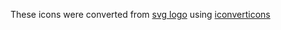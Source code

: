 
These icons were converted from [svg logo] using [iconverticons]

[svg logo]: http://commons.wikimedia.org/wiki/File:Clojure-glyph.svg
[iconverticons]: http://iconverticons.com/online/
